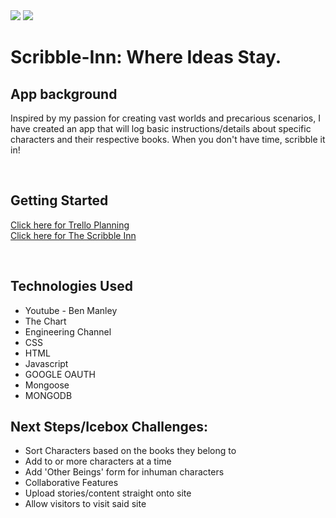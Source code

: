 <img src="./images/assets/scribble-inn.png">
<img src="./images/assets/the-scribble-inn.png">


<h1> Scribble-Inn: Where Ideas Stay.</h1>
<h2>App background</h2>
<p>Inspired by my passion for creating vast worlds and precarious scenarios, I have created an app that will log basic instructions/details about specific characters and their respective books. When you don't have time, scribble it in!</p>
<br>

<h2>Getting Started</h2>
<p><a href="https://trello.com/b/xGBolqt7/scribble-inn"> Click here for Trello Planning</a><br>
<a href="https://scribble-inn.herokuapp.com/"> Click here for The Scribble Inn</a></p>
<br>

<h2>Technologies Used</h2>
<p><ul>
<li>Youtube - Ben Manley</li>
<li>The Chart</li>
<li>Engineering Channel</l1>
<li>CSS</li>
<li>HTML</li>
<li>Javascript</li>
<li>GOOGLE OAUTH</li>
<li>Mongoose</li>
<li>MONGODB</li>
</ul></p>

<h2>Next Steps/Icebox Challenges:</h2>
<p><ul>
<li>Sort Characters based on the books they belong to</li>
<li>Add to or more characters at a time</li>
<li>Add 'Other Beings' form for inhuman characters</li>
<li>Collaborative Features</li>
<li>Upload stories/content straight onto site</li>
<li>Allow visitors to visit said site</li>
</ul></p>

